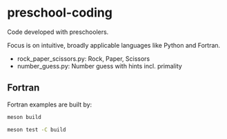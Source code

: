 # preschool-coding

Code developed with preschoolers.

Focus is on intuitive, broadly applicable languages like Python and Fortran.

* rock_paper_scissors.py: Rock, Paper, Scissors
* number_guess.py:  Number guess with hints incl. primality

## Fortran

Fortran examples are built by:

```sh
meson build

meson test -C build
```
